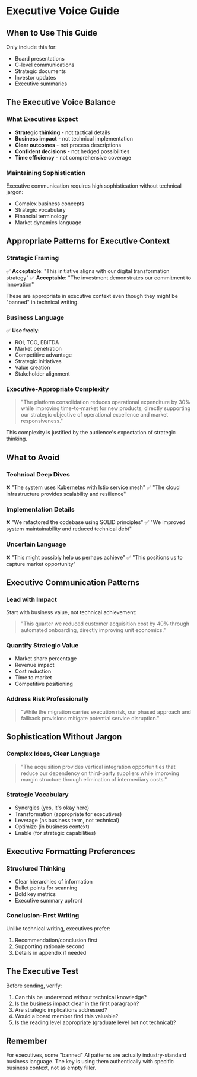 # Executive Voice Guide

## When to Use This Guide

Only include this for:

- Board presentations
- C-level communications
- Strategic documents
- Investor updates
- Executive summaries

## The Executive Voice Balance

### What Executives Expect

- **Strategic thinking** - not tactical details
- **Business impact** - not technical implementation
- **Clear outcomes** - not process descriptions
- **Confident decisions** - not hedged possibilities
- **Time efficiency** - not comprehensive coverage

### Maintaining Sophistication

Executive communication requires high sophistication without technical jargon:

- Complex business concepts
- Strategic vocabulary
- Financial terminology
- Market dynamics language

## Appropriate Patterns for Executive Context

### Strategic Framing

✅ **Acceptable**: "This initiative aligns with our digital transformation strategy" ✅ **Acceptable**: "The investment
demonstrates our commitment to innovation"

These are appropriate in executive context even though they might be "banned" in technical writing.

### Business Language

✅ **Use freely**:

- ROI, TCO, EBITDA
- Market penetration
- Competitive advantage
- Strategic initiatives
- Value creation
- Stakeholder alignment

### Executive-Appropriate Complexity

> "The platform consolidation reduces operational expenditure by 30% while improving time-to-market for new products,
> directly supporting our strategic objective of operational excellence and market responsiveness."

This complexity is justified by the audience's expectation of strategic thinking.

## What to Avoid

### Technical Deep Dives

❌ "The system uses Kubernetes with Istio service mesh" ✅ "The cloud infrastructure provides scalability and resilience"

### Implementation Details

❌ "We refactored the codebase using SOLID principles" ✅ "We improved system maintainability and reduced technical debt"

### Uncertain Language

❌ "This might possibly help us perhaps achieve" ✅ "This positions us to capture market opportunity"

## Executive Communication Patterns

### Lead with Impact

Start with business value, not technical achievement:
> "This quarter we reduced customer acquisition cost by 40% through automated onboarding, directly improving unit
> economics."

### Quantify Strategic Value

- Market share percentage
- Revenue impact
- Cost reduction
- Time to market
- Competitive positioning

### Address Risk Professionally

> "While the migration carries execution risk, our phased approach and fallback provisions mitigate potential service
> disruption."

## Sophistication Without Jargon

### Complex Ideas, Clear Language

> "The acquisition provides vertical integration opportunities that reduce our dependency on third-party suppliers while
> improving margin structure through elimination of intermediary costs."

### Strategic Vocabulary

- Synergies (yes, it's okay here)
- Transformation (appropriate for executives)
- Leverage (as business term, not technical)
- Optimize (in business context)
- Enable (for strategic capabilities)

## Executive Formatting Preferences

### Structured Thinking

- Clear hierarchies of information
- Bullet points for scanning
- Bold key metrics
- Executive summary upfront

### Conclusion-First Writing

Unlike technical writing, executives prefer:

1. Recommendation/conclusion first
2. Supporting rationale second
3. Details in appendix if needed

## The Executive Test

Before sending, verify:

1. Can this be understood without technical knowledge?
2. Is the business impact clear in the first paragraph?
3. Are strategic implications addressed?
4. Would a board member find this valuable?
5. Is the reading level appropriate (graduate level but not technical)?

## Remember

For executives, some "banned" AI patterns are actually industry-standard business language. The key is using them
authentically with specific business context, not as empty filler.
